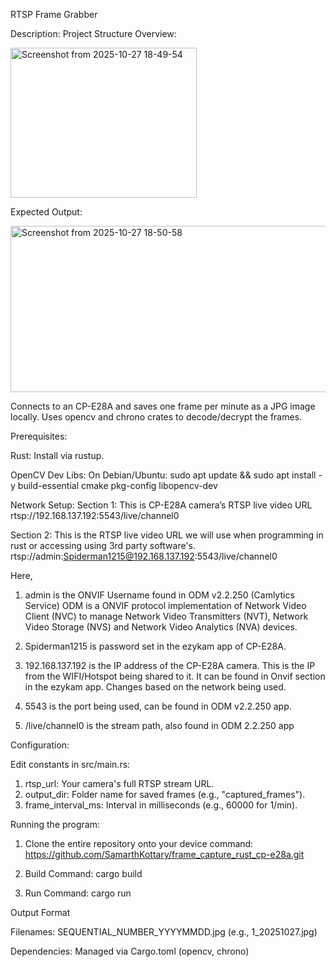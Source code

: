 RTSP Frame Grabber

Description:
Project Structure Overview:

<img width="298" height="240" alt="Screenshot from 2025-10-27 18-49-54" src="https://github.com/user-attachments/assets/1baa7ccf-11f6-4caa-849f-bcadb8884980" />

Expected Output:

<img width="726" height="266" alt="Screenshot from 2025-10-27 18-50-58" src="https://github.com/user-attachments/assets/2c85272c-6d41-47ba-af72-3d201223e1df" />

Connects to an CP-E28A and saves one frame per minute as a JPG image locally. Uses opencv and chrono crates to decode/decrypt the frames.

Prerequisites:

Rust: Install via rustup.

OpenCV Dev Libs: On Debian/Ubuntu: sudo apt update && sudo apt install -y build-essential cmake pkg-config libopencv-dev

Network Setup:
Section 1:
This is CP-E28A camera’s RTSP live video URL
rtsp://192.168.137.192:5543/live/channel0

Section 2:
This is the RTSP live video URL we will use when programming in rust or accessing using 3rd party software's.
rtsp://admin:Spiderman1215@192.168.137.192:5543/live/channel0

Here,
1. admin is the ONVIF Username found in ODM v2.2.250 (Camlytics Service)
   ODM is a ONVIF protocol implementation of Network Video Client (NVC) to manage Network Video Transmitters (NVT), Network Video Storage (NVS) and Network Video Analytics (NVA) devices.

2. Spiderman1215 is password set in the ezykam app of CP-E28A.

3. 192.168.137.192 is the IP address of the CP-E28A camera.
   This is the IP from the WIFI/Hotspot being shared to it.
   It can be found in Onvif section in the ezykam app.
   Changes based on the network being used.

4. 5543 is the port being used, can be found in ODM v2.2.250 app.

5. /live/channel0 is the stream path, also found in ODM 2.2.250 app

Configuration:

Edit constants in src/main.rs:
1. rtsp_url: Your camera's full RTSP stream URL.
2. output_dir: Folder name for saved frames (e.g., "captured_frames").
3. frame_interval_ms: Interval in milliseconds (e.g., 60000 for 1/min).

Running the program:

1. Clone the entire repository onto your device command: https://github.com/SamarthKottary/frame_capture_rust_cp-e28a.git


2. Build Command: cargo build
3. Run Command: cargo run

Output Format

Filenames: SEQUENTIAL_NUMBER_YYYYMMDD.jpg (e.g., 1_20251027.jpg)

Dependencies:
Managed via Cargo.toml (opencv, chrono)
